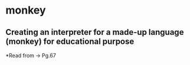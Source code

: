 # monkey

## Creating an interpreter for a made-up language (monkey) for educational purpose

*Read from -> Pg.67
